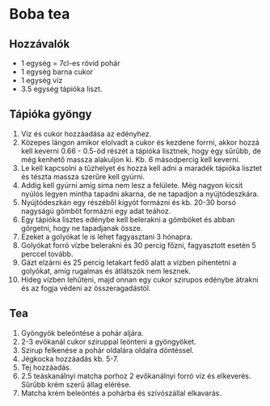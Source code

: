 # Boba tea

## Hozzávalók
- 1 egység = 7cl-es rövid pohár
- 1 egység barna cukor
- 1 egység víz
- 3.5 egység tápióka liszt.

## Tápióka gyöngy
1. Víz és cukor hozzáadása az edényhez.
2. Közepes lángon amikor elolvadt a cukor és kezdene forrni, akkor hozzá kell keverni 0.66 - 0.5-öd részét a tápióka lisztnek, hogy egy sűrűbb, de még kenhető massza alakuljon ki. Kb. 6 másodpercig kell keverni.
3. Le kell kapcsolni a tűzhelyet és hozzá kell adni a maradék tápióka lisztet és tészta massza szerűre kell gyúrni.
4. Addig kell gyúrni amíg sima nem lesz a felülete. Még nagyon kicsit nyúlós legyen mintha tapadni akarna, de ne tapadjon a nyújtódeszkára.
5. Nyújtódeszkán egy részéből kígyót formázni és kb. 20-30 borsó nagyságú gömböt formázni egy adat teához.
6. Egy tápióka lisztes edénybe kell belerakni a gömböket és abban görgetni, hogy ne tapadjanak össze.
7. Ezeket a golyókat le is lehet fagyasztani 3 hónapra.
8. Golyókat forró vízbe belerakni és 30 percig főzni, fagyasztott esetén 5 perccel tovább.
9. Gázt elzárni és 25 percig letakart fedő alatt a vízben pihentetni a golyókat, amíg rugalmas és átlátszók nem lesznek.
10. Hideg vízben lehűteni, majd onnan egy cukor szirupos edénybe átrakni és az fogja védeni az összeragadástól.

## Tea
1. Gyöngyök beleöntése a pohár aljára.
2. 2-3 evőkanál cukor sziruppal leönteni a gyöngyöket.
3. Szirup felkenése a pohár oldalára oldalra döntéssel.
4. Jégkocka hozzáadás kb. 5-7.
5. Tej hozzáadás.
6. 2.5 teáskanálnyi matcha porhoz 2 evőkanálnyi forró víz és elkeverés. Sűrűbb krém szerű állag elérése.
7. Matcha krém beleöntés a pohárba és szívószállal elkavarás.

